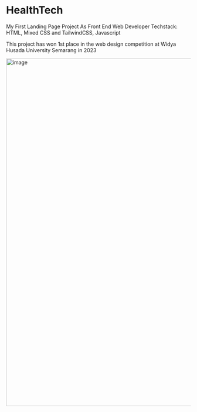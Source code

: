 # HealthTech
My First Landing Page Project As Front End Web Developer
Techstack: HTML, Mixed CSS and TailwindCSS, Javascript

This project has won 1st place in the web design competition at Widya Husada University Semarang in 2023

<img width="949" alt="image" src="https://github.com/user-attachments/assets/7a4110d4-fcd8-43fe-b247-62e05503a989">

